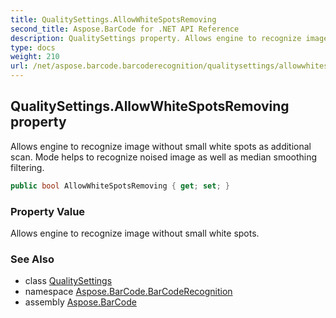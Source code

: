 ```yaml
---
title: QualitySettings.AllowWhiteSpotsRemoving
second_title: Aspose.BarCode for .NET API Reference
description: QualitySettings property. Allows engine to recognize image without small white spots as additional scan. Mode helps to recognize noised image as well as median smoothing filtering
type: docs
weight: 210
url: /net/aspose.barcode.barcoderecognition/qualitysettings/allowwhitespotsremoving/
---
```

## QualitySettings.AllowWhiteSpotsRemoving property

Allows engine to recognize image without small white spots as additional scan. Mode helps to recognize noised image as well as median smoothing filtering.

```csharp
public bool AllowWhiteSpotsRemoving { get; set; }
```

### Property Value

Allows engine to recognize image without small white spots.

### See Also

* class [QualitySettings](../)
* namespace [Aspose.BarCode.BarCodeRecognition](../../qualitysettings/)
* assembly [Aspose.BarCode](../../../)


